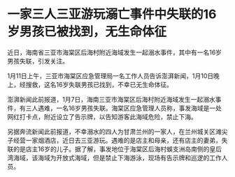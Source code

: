 # 一家三人三亚游玩溺亡事件中失联的16岁男孩已被找到，无生命体征

近日，海南省三亚市海棠区后海村附近海域发生一起溺水事件，其中有一名16岁男孩失联，引发关注。

1月11日上午，三亚市海棠区应急管理局一名工作人员告诉澎湃新闻，1月10日晚上，经搜救，这名16岁失联男孩已找到，不幸已无生命体征。

澎湃新闻此前报道，1月7日，海南三亚市海棠区后海村附近海域发生一起溺水事件，有三人遇难，一名16岁男孩失联。海棠区应急管理人员称，事发海域是一处网红打卡点，附近设立了告示牌，以告知游客此海域危险，禁止下海。

另据奔流新闻此前报道，不幸溺水的四人为甘肃兰州的一家人，在兰州城关区滩尖子经营一家烟酒店，近日去三亚游玩。遇难的是店主和母亲，还有店主的妻弟，失联的是店主16岁的儿子。据了解，事发地位于海棠区后海村蜈支洲岛南侧的皇后湾海域，该海域为开放式海域，但是禁止下海游泳，现场有告示牌和巡逻的工作人员。

